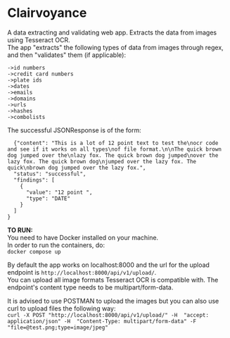 # Clairvoyance
A data extracting and validating web app. Extracts the data from images using Tesseract OCR.<br>
The app "extracts" the following types of data from images through regex, and then "validates" them (if applicable): <br>
```->phone numbers
->id numbers
->credit card numbers
->plate ids
->dates
->emails
->domains
->urls
->hashes
->combolists
```

The successful JSONResponse is of the form: <br>
```JSON/
  {"content": "This is a lot of 12 point text to test the\nocr code and see if it works on all types\nof file format.\n\nThe quick brown dog jumped over the\nlazy fox. The quick brown dog jumped\nover the lazy fox. The quick brown dog\njumped over the lazy fox. The quick\nbrown dog jumped over the lazy fox.",
  "status": "successful",
  "findings": [
    {
      "value": "12 point ",
      "type": "DATE"
    }
  ]
}
```

**TO RUN:**<br>
You need to have Docker installed on your machine. <br>
In order to run the containers, do: <br>
```docker compose up```

By default the app works on localhost:8000 and the url for the upload endpoint is ```http://localhost:8000/api/v1/upload/```. <br>
You can upload all image formats Tesseract OCR is compatible with. The endpoint's content type needs to be multipart/form-data. <br>

It is advised to use POSTMAN to upload the images but you can also use curl to upload files the following way: <br>
```curl -X POST "http://localhost:8000/api/v1/upload/" -H  "accept: application/json" -H  "Content-Type: multipart/form-data" -F "file=@test.png;type=image/jpeg"```
